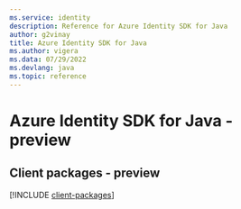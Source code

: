 ```yaml
---
ms.service: identity
description: Reference for Azure Identity SDK for Java
author: g2vinay
title: Azure Identity SDK for Java
ms.author: vigera
ms.data: 07/29/2022
ms.devlang: java
ms.topic: reference
---
```

# Azure Identity SDK for Java - preview

## Client packages - preview
[!INCLUDE [client-packages](identity-client-index.md)]